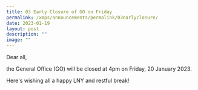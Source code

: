 ```yaml
---
title: 03 Early Closure of GO on Friday
permalink: /xmps/announcements/permalink/03earlyclosure/
date: 2023-01-19
layout: post
description: ""
image: ""
---
```


Dear all,

the General Office (GO) will be closed at 4pm on Friday, 20 January 2023. 

Here's wishing all a happy LNY and restful break!